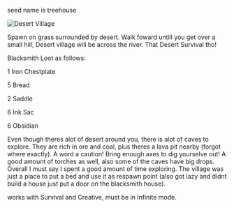 seed name is treehouse

![Desert Village](http://mcpehub.com/uploads/690x250/seeds/54e84b37532feixb.png)

Spawn on grass surrounded by desert. Walk foward untill you get over a small hill, Desert village will be across the river. That Desert Survival tho! 

Blacksmith Loot as follows:

1 Iron Chestplate

5 Bread

2 Saddle

6 Ink Sac

6 Obsidian

Even though theres alot of desert around you, there is alot of caves to explore. They are rich in ore and coal, plus theres a lava pit nearby (forgot where exactly). A word a caution! Bring enough axes to dig yourselve out! A good amount of torches as well, also some of the caves have big drops. Overall I must say I spent a good amount of time exploring. The village was just a place to put a bed and use it as respawn point (also got lazy and didnt build a house just put a door on the blacksmith house).

works with Survival and Creative, must be in Infinite mode.
